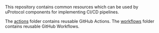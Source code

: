 This repository contains common resources which can be used by uProtocol components for implementing CI/CD pipelines.

The [actions](actions/) folder contains reusable GitHub Actions.
The [workflows](workflows/) folder contains reusable GitHub Workflows.
